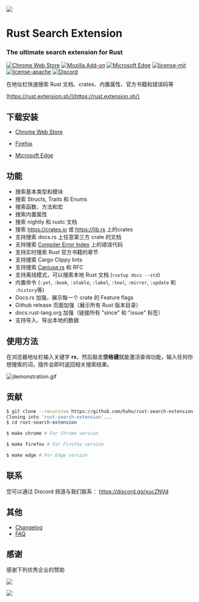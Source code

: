 
![](assets/rustacean.gif)

# Rust Search Extension 

### The ultimate search extension for Rust

[![Chrome Web Store](https://img.shields.io/chrome-web-store/v/ennpfpdlaclocpomkiablnmbppdnlhoh.svg)](https://chrome.google.com/webstore/detail/rust-search-extension/ennpfpdlaclocpomkiablnmbppdnlhoh)
[![Mozilla Add-on](https://img.shields.io/amo/v/rust-search-extension?color=%2320123A)](https://addons.mozilla.org/firefox/addon/rust-search-extension/)
[![Microsoft Edge](https://img.shields.io/badge/microsoft--edge-v2.0.0-1D4F8C)](https://microsoftedge.microsoft.com/addons/detail/olemfibpaicdoooacpfffccidjjagmoe)
[![license-mit](https://img.shields.io/badge/license-MIT-blue.svg)](https://github.com/huhu/rust-search-extension/blob/master/LICENSE-MIT)
[![license-apache](https://img.shields.io/badge/license-Apache-yellow.svg)](https://github.com/huhu/rust-search-extension/blob/master/LICENSE-APACHE)
[![Discord](https://img.shields.io/discord/711895914494558250?label=chat&logo=discord)](https://discord.gg/xucZNVd)

在地址栏快速搜索 Rust 文档、crates、内置属性、官方书籍和错误码等

[https://rust.extension.sh/](https://rust.extension.sh/)

## 下载安装

- [Chrome Web Store](https://chrome.google.com/webstore/detail/rust-search-extension/ennpfpdlaclocpomkiablnmbppdnlhoh)

- [Firefox](https://addons.mozilla.org/en-US/firefox/addon/rust-search-extension/)

- [Microsoft Edge](https://microsoftedge.microsoft.com/addons/detail/olemfibpaicdoooacpfffccidjjagmoe)

## 功能

- 搜索基本类型和模块
- 搜索 Structs, Traits 和 Enums
- 搜索函数、方法和宏
- 搜索内置属性
- 搜索 nightly 和 rustc 文档
- 搜索 https://crates.io 或 https://lib.rs 上的crates
- 支持搜索 docs.rs 上任意第三方 crate 的文档
- 支持搜索 [Compiler Error Index](https://doc.rust-lang.org/error-index.html) 上的错误代码
- 支持实时搜索 Rust 官方书籍的章节
- 支持搜索 Cargo Clippy lints
- 支持搜索 [Caniuse.rs](https://caniuse.rs) 和 RFC
- 支持离线模式，可以搜索本地 Rust 文档 (`rustup docs --std`)
- 内置命令 (`:yet`, `:book`, `:stable`, `:label`, `:tool`, `:mirror`,  `:update` 和 `:history`等)
- Docs.rs 加强，展示每一个 crate 的 Feature flags
- Github release 页面加强（展示所有 Rust 版本目录）
- docs.rust-lang.org 加强（链接所有 "since" 和 "issue" 标签）
- 支持导入、导出本地的数据

## 使用方法

在浏览器地址栏输入关键字 **rs**，然后敲击**空格键**就能激活查询功能，输入任何你想搜索的词，插件会即时返回相关搜索结果。

![demonstration.gif](assets/demonstration.gif)

## 贡献

```bash
$ git clone --recursive https://github.com/huhu/rust-search-extension
Cloning into 'rust-search-extension'...
$ cd rust-search-extension

$ make chrome # For Chrome version

$ make firefox # For Firefox version

$ make edge # For Edge version
```

## 联系

您可以通过 Discord 频道与我们联系： https://discord.gg/xucZNVd


## 其他

- [Changelog](https://rust.extension.sh/changelog/)
- [FAQ](https://rust.extension.sh/faq/)

## 感谢

感谢下列优秀企业的赞助

[![](docs/static/bytebase.svg)](https://bytebase.com/?from=rust-search-extension)

[![](docs/static/vercel.svg)](https://vercel.com?utm_source=rust-search-extension)
